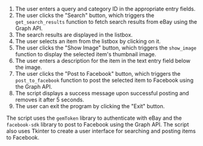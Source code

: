 1. The user enters a query and category ID in the appropriate entry fields.
2. The user clicks the "Search" button, which triggers the `get_search_results` function to fetch search results from eBay using the Graph API.
3. The search results are displayed in the listbox.
4. The user selects an item from the listbox by clicking on it.
5. The user clicks the "Show Image" button, which triggers the `show_image` function to display the selected item's thumbnail image.
6. The user enters a description for the item in the text entry field below the image.
7. The user clicks the "Post to Facebook" button, which triggers the `post_to_facebook` function to post the selected item to Facebook using the Graph API.
8. The script displays a success message upon successful posting and removes it after 5 seconds.
9. The user can exit the program by clicking the "Exit" button.

The script uses the `gemToken` library to authenticate with eBay and the `facebook-sdk` library to post to Facebook using the Graph API. The script also uses Tkinter to create a user 
interface for searching and posting items to Facebook.